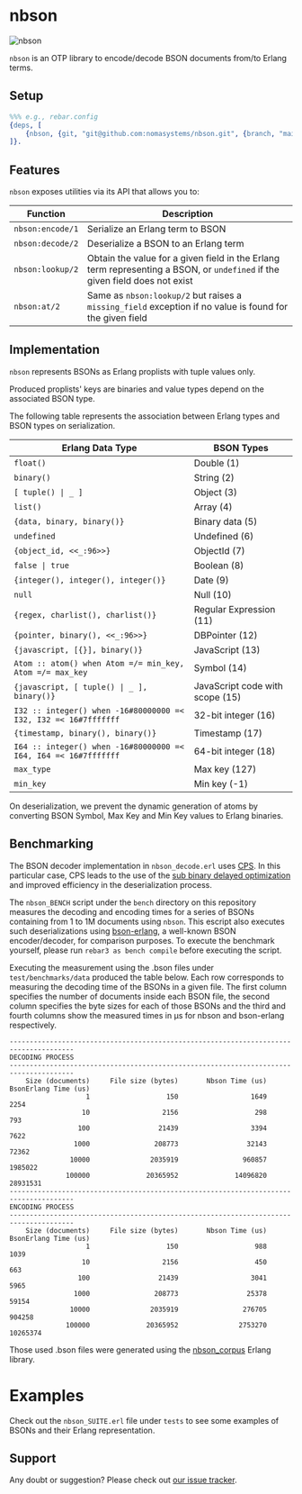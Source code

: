 # nbson
![nbson](https://github.com/nomasystems/nbson/actions/workflows/build.yml/badge.svg)

`nbson` is an OTP library to encode/decode BSON documents from/to Erlang terms.

## Setup

```erl
%%% e.g., rebar.config
{deps, [
    {nbson, {git, "git@github.com:nomasystems/nbson.git", {branch, "main"}}}
]}.
```

## Features
`nbson` exposes utilities via its API that allows you to:

| Function | Description |
| -------- | ----------- |
| `nbson:encode/1` | Serialize an Erlang term to BSON |
| `nbson:decode/2` | Deserialize a BSON to an Erlang term |
| `nbson:lookup/2` | Obtain the value for a given field in the Erlang term representing a BSON, or `undefined` if the given field does not exist |
| `nbson:at/2` | Same as `nbson:lookup/2` but raises a `missing_field` exception if no value is found for the given field |

## Implementation
`nbson` represents BSONs as Erlang proplists with tuple values only.

Produced proplists' keys are binaries and value types depend on the associated BSON type.

The following table represents the association between Erlang types and BSON types on serialization.

| Erlang Data Type | BSON Types |
| ---------------- | ---------- |
| `float()` | Double (1) |
| `binary()` | String (2) |
| `[ tuple() \| _ ] ` | Object (3) |
| `list()` | Array (4) |
| `{data, binary, binary()}` | Binary data (5) |
| `undefined` | Undefined (6) |
| `{object_id, <<_:96>>}` | ObjectId (7) |
| `false \| true` | Boolean (8) |
| `{integer(), integer(), integer()}` | Date (9) |
| `null` | Null (10) |
| `{regex, charlist(), charlist()}` | Regular Expression (11) |
| `{pointer, binary(), <<_:96>>}` | DBPointer (12) |
| `{javascript, [{}], binary()}` | JavaScript (13) |
| `Atom :: atom() when Atom =/= min_key, Atom =/= max_key` | Symbol (14)
| `{javascript, [ tuple() \| _ ], binary()}` | JavaScript code with scope (15) |
| `I32 :: integer() when -16#80000000 =< I32, I32 =< 16#7fffffff` | 32-bit integer (16) |
| `{timestamp, binary(), binary()}` | Timestamp (17) |
| `I64 :: integer() when -16#80000000 =< I64, I64 =< 16#7fffffff` | 64-bit integer (18) |
| `max_type` | Max key (127) |
| `min_key` | Min key (-1) |

On deserialization, we prevent the dynamic generation of atoms by converting BSON Symbol, Max Key and Min Key values to Erlang binaries.

## Benchmarking
The BSON decoder implementation in `nbson_decode.erl` uses [CPS](https://en.wikipedia.org/wiki/Continuation-passing_style). In this particular case, CPS leads to the use of the [sub binary delayed optimization](https://www.erlang.org/doc/efficiency_guide/binaryhandling.html#match-context) and improved efficiency in the deserialization process.

The `nbson_BENCH` script under the `bench` directory on this repository measures the decoding and encoding times for a series of BSONs containing from 1 to 1M documents using `nbson`. This escript also executes such deserializations using [bson-erlang](https://github.com/comtihon/bson-erlang), a well-known BSON encoder/decoder, for comparison purposes. To execute the benchmark yourself, please run `rebar3 as bench compile` before executing the script.

Executing the measurement using the .bson files under `test/benchmarks/data` produced the table below. Each row corresponds to measuring the decoding time of the BSONs in a given file. The first column specifies the number of documents inside each BSON file, the second column specifies the byte sizes for each of those BSONs and the third and fourth columns show the measured times in µs for nbson and bson-erlang respectively.

```
--------------------------------------------------------------------------------------
DECODING PROCESS
--------------------------------------------------------------------------------------
    Size (documents)     File size (bytes)       Nbson Time (us)  BsonErlang Time (us)
                   1                   150                  1649                  2254
                  10                  2156                   298                   793
                 100                 21439                  3394                  7622
                1000                208773                 32143                 72362
               10000               2035919                960857               1985022
              100000              20365952              14096820              28931531
--------------------------------------------------------------------------------------
ENCODING PROCESS
--------------------------------------------------------------------------------------
    Size (documents)     File size (bytes)       Nbson Time (us)  BsonErlang Time (us)
                   1                   150                   988                  1039
                  10                  2156                   450                   663
                 100                 21439                  3041                  5965
                1000                208773                 25378                 59154
               10000               2035919                276705                904258
              100000              20365952               2753270              10265374
```

Those used .bson files were generated using the [nbson_corpus](https://github.com/nomasystems/nbson_corpus) Erlang library.

# Examples
Check out the `nbson_SUITE.erl` file under `tests` to see some examples of BSONs and their Erlang representation.

## Support
Any doubt or suggestion? Please check out [our issue tracker](https://github.com/nomasystems/nbson/issues).
